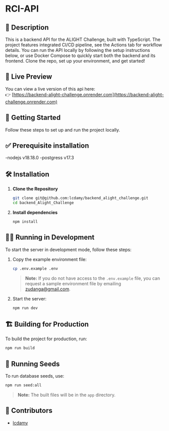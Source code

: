 # RCI-API

## 🧾 Description

This is a backend API for the ALIGHT Challenge, built with TypeScript. The project features integrated CI/CD pipeline, see the Actions tab for workflow details. You can run the API locally by following the setup instructions below, or use Docker Compose to quickly start both the backend and its frontend. Clone the repo, set up your environment, and get started!


## 🔗 Live Preview

You can view a live version of this api here:  
👉 [https://backend-alight-challenge.onrender.com](https://backend-alight-challenge.onrender.com)


## 🚀 Getting Started

Follow these steps to set up and run the project locally.

## ✅ Prerequisite installation
 
 -nodejs v18.18.0
 -postgress v17.3

## 🛠 Installation

1. **Clone the Repository**

    ```bash
    git clone git@github.com:lcdamy/backend_alight_challenge.git
    cd backend_Alight_Challenge
    ```

2. **Install dependencies**

    ```bash
    npm install
    ```

## 🏃‍♂️ Running in Development

To start the server in development mode, follow these steps:

1. Copy the example environment file:

    ```bash
    cp .env.example .env
    ```
    > **Note:** If you do not have access to the `.env.example` file, you can request a sample environment file by emailing zudanga@gmail.com.

2. Start the server:

    ```bash
    npm run dev
    ```

## 🏗️ Building for Production

To build the project for production, run:
```bash
npm run build
```

## 🌱 Running Seeds

To run database seeds, use:
```bash
npm run seed:all
```

> **Note:** The built files will be in the `app` directory.

## 👥 Contributors

- [lcdamy](https://www.linkedin.com/in/pierre-damien-murindangabo-cyuzuzo-709b53151/)




